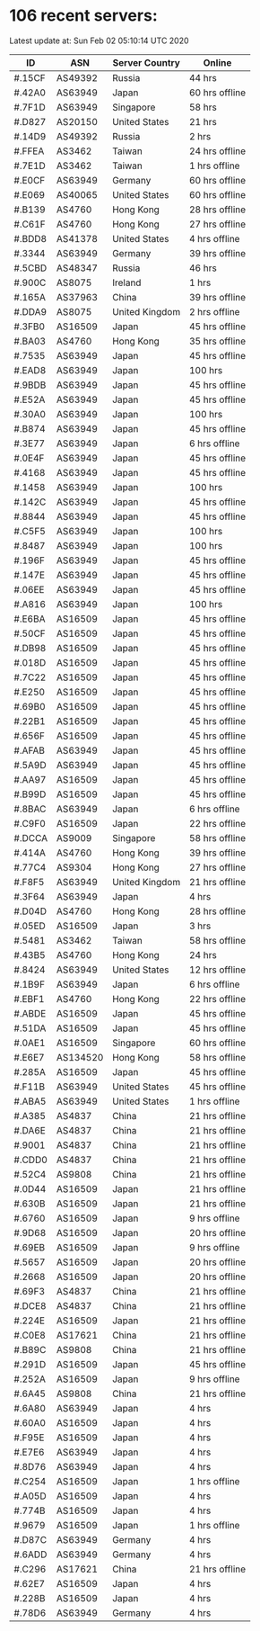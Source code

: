 # 106 recent servers:

Latest update at: Sun Feb 02 05:10:14 UTC 2020

| ID | ASN | Server Country | Online |
| -- | --- | -------------- | ------ |
| #.15CF | AS49392 | Russia | 44 hrs |
| #.42A0 | AS63949 | Japan | 60 hrs offline |
| #.7F1D | AS63949 | Singapore | 58 hrs |
| #.D827 | AS20150 | United States | 21 hrs |
| #.14D9 | AS49392 | Russia | 2 hrs |
| #.FFEA | AS3462 | Taiwan | 24 hrs offline |
| #.7E1D | AS3462 | Taiwan | 1 hrs offline |
| #.E0CF | AS63949 | Germany | 60 hrs offline |
| #.E069 | AS40065 | United States | 60 hrs offline |
| #.B139 | AS4760 | Hong Kong | 28 hrs offline |
| #.C61F | AS4760 | Hong Kong | 27 hrs offline |
| #.BDD8 | AS41378 | United States | 4 hrs offline |
| #.3344 | AS63949 | Germany | 39 hrs offline |
| #.5CBD | AS48347 | Russia | 46 hrs |
| #.900C | AS8075 | Ireland | 1 hrs |
| #.165A | AS37963 | China | 39 hrs offline |
| #.DDA9 | AS8075 | United Kingdom | 2 hrs offline |
| #.3FB0 | AS16509 | Japan | 45 hrs offline |
| #.BA03 | AS4760 | Hong Kong | 35 hrs offline |
| #.7535 | AS63949 | Japan | 45 hrs offline |
| #.EAD8 | AS63949 | Japan | 100 hrs |
| #.9BDB | AS63949 | Japan | 45 hrs offline |
| #.E52A | AS63949 | Japan | 45 hrs offline |
| #.30A0 | AS63949 | Japan | 100 hrs |
| #.B874 | AS63949 | Japan | 45 hrs offline |
| #.3E77 | AS63949 | Japan | 6 hrs offline |
| #.0E4F | AS63949 | Japan | 45 hrs offline |
| #.4168 | AS63949 | Japan | 45 hrs offline |
| #.1458 | AS63949 | Japan | 100 hrs |
| #.142C | AS63949 | Japan | 45 hrs offline |
| #.8844 | AS63949 | Japan | 45 hrs offline |
| #.C5F5 | AS63949 | Japan | 100 hrs |
| #.8487 | AS63949 | Japan | 100 hrs |
| #.196F | AS63949 | Japan | 45 hrs offline |
| #.147E | AS63949 | Japan | 45 hrs offline |
| #.06EE | AS63949 | Japan | 45 hrs offline |
| #.A816 | AS63949 | Japan | 100 hrs |
| #.E6BA | AS16509 | Japan | 45 hrs offline |
| #.50CF | AS16509 | Japan | 45 hrs offline |
| #.DB98 | AS16509 | Japan | 45 hrs offline |
| #.018D | AS16509 | Japan | 45 hrs offline |
| #.7C22 | AS16509 | Japan | 45 hrs offline |
| #.E250 | AS16509 | Japan | 45 hrs offline |
| #.69B0 | AS16509 | Japan | 45 hrs offline |
| #.22B1 | AS16509 | Japan | 45 hrs offline |
| #.656F | AS16509 | Japan | 45 hrs offline |
| #.AFAB | AS63949 | Japan | 45 hrs offline |
| #.5A9D | AS63949 | Japan | 45 hrs offline |
| #.AA97 | AS16509 | Japan | 45 hrs offline |
| #.B99D | AS16509 | Japan | 45 hrs offline |
| #.8BAC | AS63949 | Japan | 6 hrs offline |
| #.C9F0 | AS16509 | Japan | 22 hrs offline |
| #.DCCA | AS9009 | Singapore | 58 hrs offline |
| #.414A | AS4760 | Hong Kong | 39 hrs offline |
| #.77C4 | AS9304 | Hong Kong | 27 hrs offline |
| #.F8F5 | AS63949 | United Kingdom | 21 hrs offline |
| #.3F64 | AS63949 | Japan | 4 hrs |
| #.D04D | AS4760 | Hong Kong | 28 hrs offline |
| #.05ED | AS16509 | Japan | 3 hrs |
| #.5481 | AS3462 | Taiwan | 58 hrs offline |
| #.43B5 | AS4760 | Hong Kong | 24 hrs |
| #.8424 | AS63949 | United States | 12 hrs offline |
| #.1B9F | AS63949 | Japan | 6 hrs offline |
| #.EBF1 | AS4760 | Hong Kong | 22 hrs offline |
| #.ABDE | AS16509 | Japan | 45 hrs offline |
| #.51DA | AS16509 | Japan | 45 hrs offline |
| #.0AE1 | AS16509 | Singapore | 60 hrs offline |
| #.E6E7 | AS134520 | Hong Kong | 58 hrs offline |
| #.285A | AS16509 | Japan | 45 hrs offline |
| #.F11B | AS63949 | United States | 45 hrs offline |
| #.ABA5 | AS63949 | United States | 1 hrs offline |
| #.A385 | AS4837 | China | 21 hrs offline |
| #.DA6E | AS4837 | China | 21 hrs offline |
| #.9001 | AS4837 | China | 21 hrs offline |
| #.CDD0 | AS4837 | China | 21 hrs offline |
| #.52C4 | AS9808 | China | 21 hrs offline |
| #.0D44 | AS16509 | Japan | 21 hrs offline |
| #.630B | AS16509 | Japan | 21 hrs offline |
| #.6760 | AS16509 | Japan | 9 hrs offline |
| #.9D68 | AS16509 | Japan | 20 hrs offline |
| #.69EB | AS16509 | Japan | 9 hrs offline |
| #.5657 | AS16509 | Japan | 20 hrs offline |
| #.2668 | AS16509 | Japan | 20 hrs offline |
| #.69F3 | AS4837 | China | 21 hrs offline |
| #.DCE8 | AS4837 | China | 21 hrs offline |
| #.224E | AS16509 | Japan | 21 hrs offline |
| #.C0E8 | AS17621 | China | 21 hrs offline |
| #.B89C | AS9808 | China | 21 hrs offline |
| #.291D | AS16509 | Japan | 45 hrs offline |
| #.252A | AS16509 | Japan | 9 hrs offline |
| #.6A45 | AS9808 | China | 21 hrs offline |
| #.6A80 | AS63949 | Japan | 4 hrs |
| #.60A0 | AS16509 | Japan | 4 hrs |
| #.F95E | AS16509 | Japan | 4 hrs |
| #.E7E6 | AS63949 | Japan | 4 hrs |
| #.8D76 | AS63949 | Japan | 4 hrs |
| #.C254 | AS16509 | Japan | 1 hrs offline |
| #.A05D | AS16509 | Japan | 4 hrs |
| #.774B | AS16509 | Japan | 4 hrs |
| #.9679 | AS16509 | Japan | 1 hrs offline |
| #.D87C | AS63949 | Germany | 4 hrs |
| #.6ADD | AS63949 | Germany | 4 hrs |
| #.C296 | AS17621 | China | 21 hrs offline |
| #.62E7 | AS16509 | Japan | 4 hrs |
| #.228B | AS16509 | Japan | 4 hrs |
| #.78D6 | AS63949 | Germany | 4 hrs |

